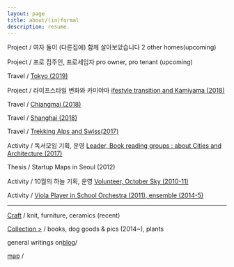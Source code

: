 ```yaml
---
layout: page
title: about/(in)formal
description: resume.
---
```




Project / 여자 둘이 (다른집에) 함께 살아보았습니다  2 other homes(upcoming)


Project / 프로 집주인, 프로세입자 pro owner, pro tenant (upcoming)


Travel / [Tokyo (2019)](/travel-tokyo)


Project / 라이프스타일 변화와 카미야마 [ifestyle transition and Kamiyama (2018)](/project-kamiyama)


Travel / [Chiangmai (2018)](/travel-chiangmai)


Travel / [Shanghai (2018)](/travel-shaghai)


Travel / [Trekking Alps and Swiss(2017)](/trekking-alps)


Activity / 독서모임 기획, 운영  [Leader, Book reading groups : about Cities and Architecture (2017)](
/activity-readinggroups)


Thesis / Startup Maps in Seoul (2012)


Activity / 10월의 하늘 기획, 운영 [Volunteer, October Sky (2010-11)](/activity-octobersky)


Activity / [Viola Player in School Orchestra (2011), ensemble (2014-5)](/activity-viola)

-------------------------



[Craft](/category-craft) / knit, furniture, ceramics (recent)


[Collection >](/category-collection) / books, dog goods & pics (2014~), plants


general writings on[blog](https://placenesss.tumblr.com/)/

[map]() /
